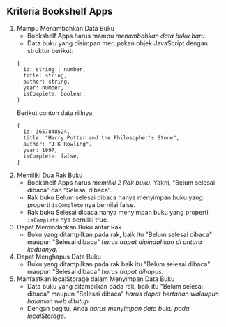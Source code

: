 ## Kriteria Bookshelf Apps
1.  Mampu Menambahkan Data Buku
    * Bookshelf Apps harus mampu *menambahkan data buku baru*.
    * Data buku yang disimpan merupakan objek JavaScript dengan struktur berikut:
    ```
    {
      id: string | number,
      title: string,
      author: string,
      year: number,
      isComplete: boolean,
    }
    ```
    Berikut contoh data riilnya:
    ```
    {
      id: 3657848524,
      title: "Harry Potter and the Philosopher's Stone",
      author: "J.K Rowling",
      year: 1997,
      isComplete: false,
    }
    ```
2.  Memiliki Dua Rak Buku
    * Bookshelf Apps harus *memiliki 2 Rak buku*. Yakni, “Belum selesai dibaca” dan “Selesai dibaca”.
    * Rak buku Belum selesai dibaca hanya menyimpan buku yang properti `isComplete` nya bernilai false.
    * Rak buku Selesai dibaca hanya menyimpan buku yang properti `isComplete` nya bernilai true.
3.  Dapat Memindahkan Buku antar Rak
    * Buku yang ditampilkan pada rak, baik itu "Belum selesai dibaca" maupun "Selesai dibaca" *harus dapat dipindahkan di antara keduanya*.
4.  Dapat Menghapus Data Buku
    * Buku yang ditampilkan pada rak baik itu "Belum selesai dibaca" maupun "Selesai dibaca" *harus dapat dihapus*.
5.  Manfaatkan localStorage dalam Menyimpan Data Buku
    * Data buku yang ditampilkan pada rak, baik itu "Belum selesai dibaca" maupun "Selesai dibaca" *harus dapat bertahan walaupun halaman web ditutup*.
    * Dengan begitu, Anda *harus menyimpan data buku pada localStorage*.
